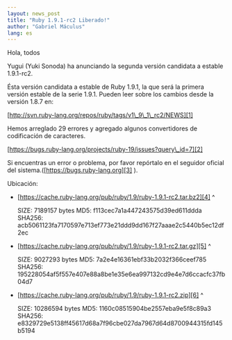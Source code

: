 ```yaml
---
layout: news_post
title: "Ruby 1.9.1-rc2 Liberado!"
author: "Gabriel Máculus"
lang: es
---
```


Hola, todos

Yugui (Yuki Sonoda) ha anunciando la segunda versión candidata a estable
1.9.1-rc2.

Ésta versión candidata a estable de Ruby 1.9.1, la que será la primera
versión estable de la serie 1.9.1. Pueden leer sobre los cambios desde
la versión 1.8.7 en:

[http://svn.ruby-lang.org/repos/ruby/tags/v1\_9\_1\_rc2/NEWS][1]

Hemos arreglado 29 errores y agregado algunos convertidores de
codificación de caracteres.

[https://bugs.ruby-lang.org/projects/ruby-19/issues?query\_id=7][2]

Si encuentras un error o problema, por favor repórtalo en el seguidor
oficial del sistema.([https://bugs.ruby-lang.org][3] ).

Ubicación:

* [https://cache.ruby-lang.org/pub/ruby/1.9/ruby-1.9.1-rc2.tar.bz2][4]
^


     SIZE:   7189157 bytes
     MD5:    f113cec7a1a447243575d39ed611ddda
     SHA256: acb5061123fa7170597e713ef773e21ddd9dd167f27aaae2c5440b5ec12df2ec

* [https://cache.ruby-lang.org/pub/ruby/1.9/ruby-1.9.1-rc2.tar.gz][5]
^


     SIZE:   9027293 bytes
     MD5:    7a2e4e16361ebf33b2032f366ceef785
     SHA256: 195228054af5f557e407e88a8be1e35e6ea997132cd9e4e7d6ccacfc37fb04d7

* [https://cache.ruby-lang.org/pub/ruby/1.9/ruby-1.9.1-rc2.zip][6]
^


     SIZE:   10286594 bytes
     MD5:    1160c08515904be2557eba9e5f8c89a3
     SHA256: e8329729e5138ff45617d68a7f96cbe027da7967d64d8700944315fd145b5194



[1]: http://svn.ruby-lang.org/repos/ruby/tags/v1_9_1_rc2/NEWS
[2]: https://bugs.ruby-lang.org/projects/ruby-19/issues?query_id=7
[3]: https://bugs.ruby-lang.org
[4]: https://cache.ruby-lang.org/pub/ruby/1.9/ruby-1.9.1-rc2.tar.bz2
[5]: https://cache.ruby-lang.org/pub/ruby/1.9/ruby-1.9.1-rc2.tar.gz
[6]: https://cache.ruby-lang.org/pub/ruby/1.9/ruby-1.9.1-rc2.zip
